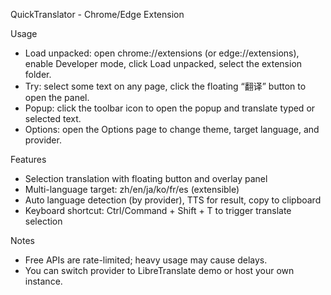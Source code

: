 QuickTranslator - Chrome/Edge Extension

Usage
- Load unpacked: open chrome://extensions (or edge://extensions), enable Developer mode, click Load unpacked, select the extension folder.
- Try: select some text on any page, click the floating “翻译” button to open the panel.
- Popup: click the toolbar icon to open the popup and translate typed or selected text.
- Options: open the Options page to change theme, target language, and provider.

Features
- Selection translation with floating button and overlay panel
- Multi-language target: zh/en/ja/ko/fr/es (extensible)
- Auto language detection (by provider), TTS for result, copy to clipboard
- Keyboard shortcut: Ctrl/Command + Shift + T to trigger translate selection

Notes
- Free APIs are rate-limited; heavy usage may cause delays.
- You can switch provider to LibreTranslate demo or host your own instance.
